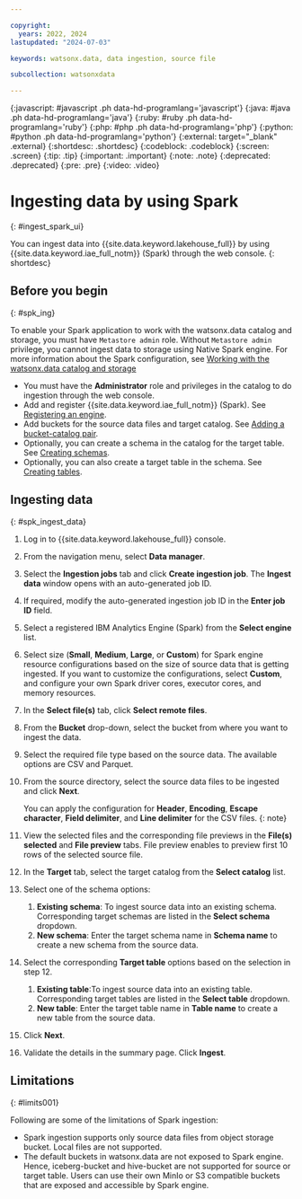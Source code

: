 ```yaml
---

copyright:
  years: 2022, 2024
lastupdated: "2024-07-03"

keywords: watsonx.data, data ingestion, source file

subcollection: watsonxdata

---
```


{:javascript: #javascript .ph data-hd-programlang='javascript'}
{:java: #java .ph data-hd-programlang='java'}
{:ruby: #ruby .ph data-hd-programlang='ruby'}
{:php: #php .ph data-hd-programlang='php'}
{:python: #python .ph data-hd-programlang='python'}
{:external: target="_blank" .external}
{:shortdesc: .shortdesc}
{:codeblock: .codeblock}
{:screen: .screen}
{:tip: .tip}
{:important: .important}
{:note: .note}
{:deprecated: .deprecated}
{:pre: .pre}
{:video: .video}

# Ingesting data by using Spark
{: #ingest_spark_ui}

You can ingest data into {{site.data.keyword.lakehouse_full}} by using {{site.data.keyword.iae_full_notm}} (Spark) through the web console.
{: shortdesc}

## Before you begin
{: #spk_ing}

To enable your Spark application to work with the watsonx.data catalog and storage, you must have `Metastore admin` role. Without `Metastore admin` privilege, you cannot ingest data to storage using Native Spark engine. For more information about the Spark configuration, see [Working with the watsonx.data catalog and storage](https://cloud.ibm.com/docs/watsonxdata?topic=watsonxdata-smbit_nsp#view_smbit_nsp)

* You must have the **Administrator** role and privileges in the catalog to do ingestion through the web console.
* Add and register {{site.data.keyword.iae_full_notm}} (Spark). See [Registering an engine](watsonxdata?topic=watsonxdata-reg_engine).
* Add buckets for the source data files and target catalog. See [Adding a bucket-catalog pair](watsonxdata?topic=watsonxdata-reg_bucket).
* Optionally, you can create a schema in the catalog for the target table. See [Creating schemas](watsonxdata?topic=watsonxdata-create_schema).
* Optionally, you can also create a target table in the schema. See [Creating tables](watsonxdata?topic=watsonxdata-create_table).

## Ingesting data
{: #spk_ingest_data}

1. Log in to {{site.data.keyword.lakehouse_full}} console.
1. From the navigation menu, select **Data manager**.
1. Select the **Ingestion jobs** tab and click **Create ingestion job**. The **Ingest data** window opens with an auto-generated job ID.
1. If required, modify the auto-generated ingestion job ID in the **Enter job ID** field.
1. Select a registered IBM Analytics Engine (Spark) from the **Select engine** list.

   <!-- 1. Configure Spark driver cores, executor cores, and memory resources. Click **Next**. -->

    <!-- For IBM Cloud, the Spark driver, executor vCPU and memory combinations must be in a 1:2, 1:4, or 1:8 ratio. The default configuration values are filled. See [Default limits and quotas for Analytics Engine instances](https://cloud.ibm.com/docs/AnalyticsEngine?topic=AnalyticsEngine-limits).
    {: note} -->

1. Select size (**Small**, **Medium**, **Large**, or **Custom**) for Spark engine resource configurations based on the size of source data that is getting ingested. If you want to customize the configurations, select  **Custom**, and configure your own Spark driver cores, executor cores, and memory resources.
1. In the **Select file(s)** tab, click **Select remote files**.
1. From the **Bucket** drop-down, select the bucket from where you want to ingest the data.
1. Select the required file type based on the source data. The available options are CSV and Parquet.
1. From the source directory, select the source data files to be ingested and click **Next**.

    You can apply the configuration for **Header**, **Encoding**, **Escape character**, **Field delimiter**, and **Line delimiter** for the CSV files.
    {: note}

1. View the   selected files and the corresponding file previews in the **File(s) selected** and **File preview** tabs. File preview enables to preview first 10 rows of the selected source file.
1. In the **Target** tab, select the target catalog from the **Select catalog** list.
1. Select one of the schema options:
   1. **Existing schema**: To ingest source data into an existing schema. Corresponding target schemas are listed in the **Select schema** dropdown.
   2. **New schema**: Enter the target schema name in **Schema name** to create a new schema from the source data.
1. Select the corresponding **Target table** options based on the selection in step 12.
   1. **Existing table**:To ingest source data into an existing table. Corresponding target tables are listed in the **Select table** dropdown.
   2. **New table**: Enter the target table name in **Table name** to create a new table from the source data.
1. Click **Next**.
1. Validate the details in the summary page. Click **Ingest**.

## Limitations
{: #limits001}

Following are some of the limitations of Spark ingestion:

- Spark ingestion supports only source data files from object storage bucket. Local files are not supported.
- The default buckets in watsonx.data are not exposed to Spark engine. Hence, iceberg-bucket and hive-bucket are not supported for source or target table. Users can use their own MinIo or S3 compatible buckets that are exposed and accessible by Spark engine.
